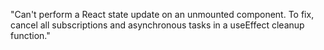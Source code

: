 "Can't perform a React state update on an unmounted component. To fix, cancel all subscriptions and asynchronous tasks in a useEffect cleanup function."
